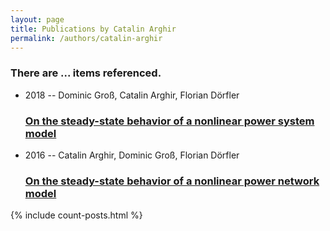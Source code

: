 ```yaml
---
layout: page
title: Publications by Catalin Arghir
permalink: /authors/catalin-arghir
---
```


<h3 id="number-posts">There are ... items referenced.</h3>
<ul class="post-list">
<li><span class='post-meta'>2018 -- Dominic Groß, Catalin Arghir, Florian Dörfler</span><h3><a class='post-link' href="{{ site.baseurl }}/on-the-steady-state-behavior-of-a-nonlinear-power-system-model">On the steady-state behavior of a nonlinear power system model</a></h3></li>
<li><span class='post-meta'>2016 -- Catalin Arghir, Dominic Groß, Florian Dörfler</span><h3><a class='post-link' href="{{ site.baseurl }}/on-the-steady-state-behavior-of-a-nonlinear-power-network-model">On the steady-state behavior of a nonlinear power network model</a></h3></li>

</ul>
{% include count-posts.html %}
